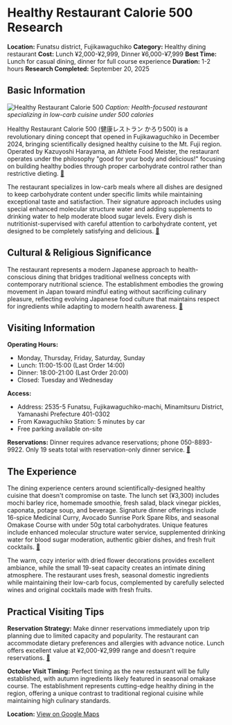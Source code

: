 # Healthy Restaurant Calorie 500 Research

**Location:** Funatsu district, Fujikawaguchiko
**Category:** Healthy dining restaurant
**Cost:** Lunch ¥2,000-¥2,999, Dinner ¥6,000-¥7,999
**Best Time:** Lunch for casual dining, dinner for full course experience
**Duration:** 1-2 hours
**Research Completed:** September 20, 2025

## Basic Information

![Healthy Restaurant Calorie 500](https://tabelog.com/en/yamanashi/A1903/A190303/19013884/)
*Caption: Health-focused restaurant specializing in low-carb cuisine under 500 calories*

Healthy Restaurant Calorie 500 (健康レストラン かろり500) is a revolutionary dining concept that opened in Fujikawaguchiko in December 2024, bringing scientifically designed healthy cuisine to the Mt. Fuji region. Operated by Kazuyoshi Harayama, an Athlete Food Meister, the restaurant operates under the philosophy "good for your body and delicious!" focusing on building healthy bodies through proper carbohydrate control rather than restrictive dieting. [🔗](https://www.porta-y.jp/175734)

The restaurant specializes in low-carb meals where all dishes are designed to keep carbohydrate content under specific limits while maintaining exceptional taste and satisfaction. Their signature approach includes using special enhanced molecular structure water and adding supplements to drinking water to help moderate blood sugar levels. Every dish is nutritionist-supervised with careful attention to carbohydrate content, yet designed to be completely satisfying and delicious. [🔗](https://tabelog.com/en/yamanashi/A1903/A190303/19013884/)

## Cultural & Religious Significance

The restaurant represents a modern Japanese approach to health-conscious dining that bridges traditional wellness concepts with contemporary nutritional science. The establishment embodies the growing movement in Japan toward mindful eating without sacrificing culinary pleasure, reflecting evolving Japanese food culture that maintains respect for ingredients while adapting to modern health awareness. [🔗](https://hitosara.com/0031713369/)

## Visiting Information

**Operating Hours:**
- Monday, Thursday, Friday, Saturday, Sunday
- Lunch: 11:00-15:00 (Last Order 14:00)
- Dinner: 18:00-21:00 (Last Order 20:00)
- Closed: Tuesday and Wednesday

**Access:**
- Address: 2535-5 Funatsu, Fujikawaguchiko-machi, Minamitsuru District, Yamanashi Prefecture 401-0302
- From Kawaguchiko Station: 5 minutes by car
- Free parking available on-site

**Reservations:** Dinner requires advance reservations; phone 050-8893-9922. Only 19 seats total with reservation-only dinner service. [🔗](https://tabelog.com/en/yamanashi/A1903/A190303/19013884/)

## The Experience

The dining experience centers around scientifically-designed healthy cuisine that doesn't compromise on taste. The lunch set (¥3,300) includes mochi barley rice, homemade smoothie, fresh salad, black vinegar pickles, caponata, potage soup, and beverage. Signature dinner offerings include 16-spice Medicinal Curry, Avocado Sunrise Pork Spare Ribs, and seasonal Omakase Course with under 50g total carbohydrates. Unique features include enhanced molecular structure water service, supplemented drinking water for blood sugar moderation, authentic gibier dishes, and fresh fruit cocktails. [🔗](https://www.porta-y.jp/175734)

The warm, cozy interior with dried flower decorations provides excellent ambiance, while the small 19-seat capacity creates an intimate dining atmosphere. The restaurant uses fresh, seasonal domestic ingredients while maintaining their low-carb focus, complemented by carefully selected wines and original cocktails made with fresh fruits.

## Practical Visiting Tips

**Reservation Strategy:** Make dinner reservations immediately upon trip planning due to limited capacity and popularity. The restaurant can accommodate dietary preferences and allergies with advance notice. Lunch offers excellent value at ¥2,000-¥2,999 range and doesn't require reservations. [🔗](https://www.porta-y.jp/175734)

**October Visit Timing:** Perfect timing as the new restaurant will be fully established, with autumn ingredients likely featured in seasonal omakase course. The establishment represents cutting-edge healthy dining in the region, offering a unique contrast to traditional regional cuisine while maintaining high culinary standards.

**Location:** [View on Google Maps](https://maps.google.com/maps?q=2535-5+Funatsu,+Fujikawaguchiko-machi,+Minamitsuru+District,+Yamanashi+Prefecture+401-0302)